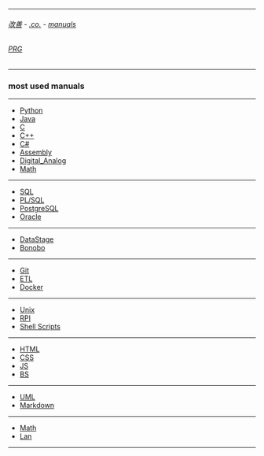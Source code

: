 
---

###### [改善](https://github.com/ttltrk/0C/blob/master/README.MD) - [.co.](https://github.com/ttltrk/PRG/blob/master/CODING.MD) - [manuals](https://github.com/ttltrk/PRG/blob/master/MAN.MD)

###### [PRG](https://github.com/ttltrk/PRG)

---

### most used manuals

---

* [Python](https://github.com/ttltrk/PRG/blob/master/PY/DOC/PY/PY.MD)
* [Java](https://github.com/ttltrk/PRG/blob/master/JAVA/DOC/OJM/OJM.MD)
* [C](https://github.com/ttltrk/PRG/blob/master/C/DOC/C/C.MD)
* [C++](https://github.com/ttltrk/PRG/blob/master/C/DOC/CPP/CPP.MD)
* [C#](https://github.com/ttltrk/PRG/blob/master/C/DOC/CS/CS.MD)
* [Assembly]()
* [Digital_Analog]()
* [Math]()

---

* [SQL](https://github.com/ttltrk/DB/blob/master/SQL/DOC/OSM/OSM.MD)
* [PL/SQL](https://github.com/ttltrk/DB/blob/master/PLSQL/DOC/OPSM/OPSM.MD)
* [PostgreSQL](https://github.com/ttltrk/DB/blob/master/POSTGRESQL/OPSM/OPSM.MD)
* [Oracle](https://github.com/ttltrk/DB/blob/master/ORA/BMO/BMO.MD)

---

* [DataStage](https://github.com/ttltrk/ELSE/blob/master/DATA/DS/DSM.MD)
* [Bonobo]()

---

* [Git](https://github.com/ttltrk/ELSE/blob/master/GIT/DOC/OGM/OGM.MD)
* [ETL](https://github.com/ttltrk/PRG/blob/master/DATA/ETL/ETL.MD)
* [Docker](https://github.com/ttltrk/ELSE/blob/master/DOCKER/DOCKER/DOCKER.MD)

---

* [Unix](https://github.com/ttltrk/ELSE/blob/master/SHELL/OUM/OUM.MD)
* [RPI](https://github.com/ttltrk/ELSE/blob/master/RPI/BMRPI/BMRPI.MD)
* [Shell Scripts](https://github.com/ttltrk/ELSE/blob/master/SHELL/OSSM/OSSM.MD)

---

* [HTML](https://github.com/ttltrk/WEB/blob/master/HTML/DOC/HTML/HTML.MD)
* [CSS](https://github.com/ttltrk/WEB/blob/master/CSS/DOC/CSS/CSS.MD)
* [JS](https://github.com/ttltrk/WEB/blob/master/JS/DOC/JS/JS.MD)
* [BS](https://github.com/ttltrk/WEB/blob/master/BS/DOC/BS/BS.MD)

---

* [UML](https://github.com/ttltrk/ELSE/blob/master/UML/UML/UML.MD)
* [Markdown](https://github.com/ttltrk/ELSE/blob/master/MD/BMDM.MD)

---

* [Math]()
* [Lan]()

---

